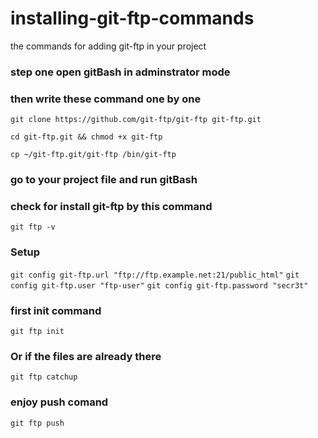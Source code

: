 # installing-git-ftp-commands
the commands for adding git-ftp in your project

### step one open gitBash in adminstrator mode
### then write these command one by one

`git clone https://github.com/git-ftp/git-ftp git-ftp.git`

`cd git-ftp.git && chmod +x git-ftp`

`cp ~/git-ftp.git/git-ftp /bin/git-ftp`

### go to your project file and run gitBash
### check for install git-ftp by this command

`git ftp -v`

### Setup
`git config git-ftp.url "ftp://ftp.example.net:21/public_html"`
`git config git-ftp.user "ftp-user"`
`git config git-ftp.password "secr3t"`

### first init command

`git ftp init`

### Or if the files are already there
`git ftp catchup`

### enjoy push comand

`git ftp push`

